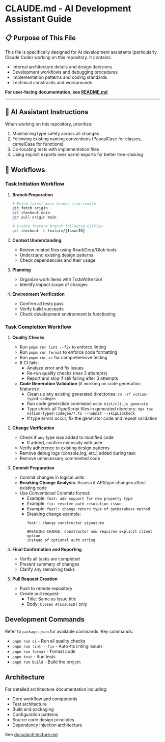 # CLAUDE.md - AI Development Assistant Guide

## 📋 Purpose of This File

This file is specifically designed for AI development assistants (particularly Claude Code) working on this repository. It contains:
- Internal architecture details and design decisions
- Development workflows and debugging procedures
- Implementation patterns and coding standards
- Technical constraints and workarounds

**For user-facing documentation, see [README.md](README.md)**

---

## 🤖 AI Assistant Instructions

When working on this repository, prioritize:
1. Maintaining type safety across all changes
2. Following existing naming conventions (PascalCase for classes, camelCase for functions)
3. Co-locating tests with implementation files
4. Using explicit exports over barrel exports for better tree-shaking


## 🔄 Workflows

### Task Initiation Workflow

1. **Branch Preparation**
   ```bash
   # Fetch latest main branch from remote
   git fetch origin
   git checkout main
   git pull origin main

   # Create feature branch following GitFlow
   git checkout -b feature/{IssueID}
   ```

2. **Context Understanding**
   - Review related files using Read/Grep/Glob tools
   - Understand existing design patterns
   - Check dependencies and their usage

3. **Planning**
   - Organize work items with TodoWrite tool
   - Identify impact scope of changes

4. **Environment Verification**
   - Confirm all tests pass
   - Verify build succeeds
   - Check development environment is functioning

### Task Completion Workflow

1. **Quality Checks**
   - Run `pnpm run lint --fix` to enforce linting
   - Run `pnpm run format` to enforce code formatting
   - Run `pnpm run ci` for comprehensive testing
   - If CI fails:
     - Analyze error and fix issues
     - Re-run quality checks (max 3 attempts)
     - Report and stop if still failing after 3 attempts
   - **Code Generation Validation** (if working on code generation features):
     - Clean up any existing generated directories: `rm -rf notion-typed-codegen`
     - Run code generation command: `node dist/cli.js generate`
     - Type check all TypeScript files in generated directory: `npx tsc notion-typed-codegen/*.ts --noEmit --skipLibCheck`
     - If type errors occur, fix the generator code and repeat validation

2. **Change Verification**
   - Check if `any` type was added to modified code
     - If added, confirm necessity with user
   - Verify adherence to existing design patterns
   - Remove debug logs (console.log, etc.) added during task
   - Remove unnecessary commented code

3. **Commit Preparation**
   - Commit changes in logical units
   - **Breaking Change Analysis**: Assess if API/type changes affect existing code
   - Use Conventional Commits format:
     - Example: `feat: add support for new property type`
     - Example: `fix: resolve path resolution issue`
     - Example: `feat!: change return type of getDatabase method`
     - Breaking change example:
       ```
       feat!: change constructor signature

       BREAKING CHANGE: Constructor now requires explicit client option
       instead of optional auth string
       ```

4. **Final Confirmation and Reporting**
   - Verify all tasks are completed
   - Present summary of changes
   - Clarify any remaining tasks

5. **Pull Request Creation**
   - Push to remote repository
   - Create pull request:
     - Title: Same as Issue title
     - Body: `Closes #[IssueID]` only

## Development Commands

Refer to `package.json` for available commands. Key commands:
- `pnpm run ci` - Run all quality checks
- `pnpm run lint --fix` - Auto-fix linting issues
- `pnpm run format` - Format code
- `pnpm test` - Run tests
- `pnpm run build` - Build the project

## Architecture

For detailed architecture documentation including:
- Core workflow and components
- Test architecture
- Build and packaging
- Configuration patterns
- Source code design principles
- Dependency injection architecture

See [docs/architecture.md](docs/architecture.md)
